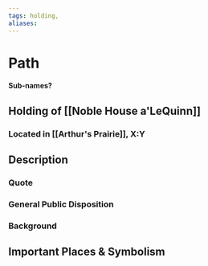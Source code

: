 ```yaml
---
tags: holding,
aliases:
---
```

# Path
#### Sub-names?
## Holding of [[Noble House a'LeQuinn]]
### Located in [[Arthur's Prairie]], X:Y
## Description
### Quote

### General Public Disposition

### Background
## Important Places & Symbolism


